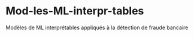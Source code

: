 # Mod-les-ML-interpr-tables
Modèles de ML interprétables appliqués à la détection de fraude bancaire
